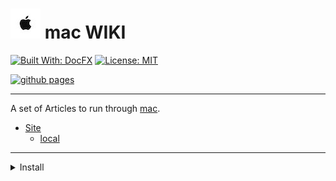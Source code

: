 # ![Apple](images/apple_48x48.jpg "Apple") mac WIKI

[![Built With: DocFX](https://img.shields.io/badge/Built_With-DocFX-yellowgreen.svg?style=for-the-badge)](https://dotnet.github.io/docfx/)
[![License: MIT](https://img.shields.io/badge/License-MIT-lightgrey.svg?style=for-the-badge)](https://opensource.org/licenses/MIT)

[![github pages](https://github.com/alex-hedley/aws-wiki/actions/workflows/build-site.yml/badge.svg)](https://github.com/alex-hedley/mac-wiki/actions/workflows/build-site.yml)

---

A set of Articles to run through [mac](https://www.apple.com/mac/).

- [Site](https://alex-hedley.github.io/mac-wiki)
  - [local](http://localhost:8080)

---

<details>
<summary>Install</summary>

Init:
`docfx init -q`

`mono /Users/alexhedley/Documents/APPS/docfx/docfx.exe init -q`

Build:
`docfx docfx.json`

Serve:
`docfx serve _site`

`mono /Users/alexhedley/Documents/APPS/docfx/docfx.exe serve _site`

`docfx docfx.json --serve`

`mono /Users/alexhedley/Documents/APPS/docfx/docfx.exe docfx.json --serve`

---

Get the path to _docfx_ and run with _mono_:

`mono /Users/alexhedley/Documents/APPS/docfx/docfx.exe docfx.json --serve`

</details>
